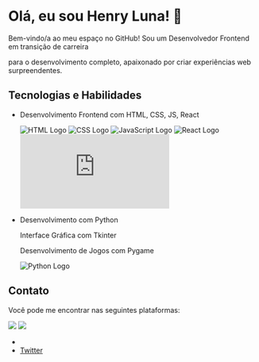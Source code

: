 # Olá, eu sou Henry Luna! 👋

Bem-vindo/a ao meu espaço no GitHub! Sou um Desenvolvedor Frontend em transição de carreira 

para o desenvolvimento completo, apaixonado por criar experiências web surpreendentes.

## Tecnologias e Habilidades

- Desenvolvimento Frontend com HTML, CSS, JS, React
  
  ![HTML Logo](https://img.icons8.com/color/48/000000/html-5.png) ![CSS Logo](https://img.icons8.com/color/48/000000/css3.png) ![JavaScript Logo](https://img.icons8.com/color/48/000000/javascript.png) ![React Logo](https://img.icons8.com/ultraviolet/40/000000/react.png)  ![next.js Logo](https://iconos8.es/icon/yUdJlcKanVbh/next.js) 
- Desenvolvimento com Python
  
  Interface Gráfica com Tkinter
  
  Desenvolvimento de Jogos com Pygame

   ![Python Logo](https://img.icons8.com/color/48/000000/python.png)



## Contato

Você pode me encontrar nas seguintes plataformas:

<div> 
  <a href="https://www.linkedin.com/in/henry-luna-0793402a/" target="_blank"><img src="https://img.shields.io/badge/-LinkedIn-%230077B5?style=for-the-badge&logo=linkedin&logoColor=white" target="_blank"></a>
 	<a href="https://twitter.com/HlunaDev23" target="_blank"><img src="https://img.shields.io/twitter/ target="_blank"></a>
</div>


- 
- [Twitter](https://twitter.com/HlunaDev23)

